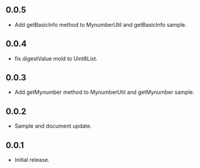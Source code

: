 ## 0.0.5
* Add getBasicInfo method to MynumberUtil and getBasicInfo sample.

## 0.0.4
* fix digestValue mold to Uint8List.

## 0.0.3
* Add getMynumber method to MynumberUtil and getMynumber sample.

## 0.0.2
* Sample and document update.

## 0.0.1

* Initial release.
